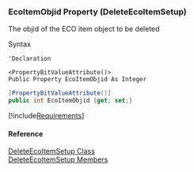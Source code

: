 ### EcoItemObjid Property (DeleteEcoItemSetup)

The objid of the ECO item object to be deleted

Syntax

```vbnet
'Declaration

<PropertyBitValueAttribute()>
Public Property EcoItemObjid As Integer
```

```csharp
[PropertyBitValueAttribute()]
public int EcoItemObjid {get; set;}
```

[!include[Requirements](../partials/requirements.md)]

#### Reference

[DeleteEcoItemSetup Class](FChoice.Toolkits.Clarify~FChoice.Toolkits.Clarify.DepotRepair.DeleteEcoItemSetup.md)  
[DeleteEcoItemSetup Members](FChoice.Toolkits.Clarify~FChoice.Toolkits.Clarify.DepotRepair.DeleteEcoItemSetup_members.md)